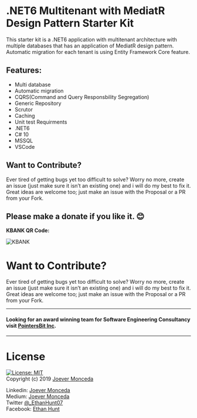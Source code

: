 # .NET6 Multitenant with MediatR Design Pattern Starter Kit

This starter kit is a .NET6 application with multitenant architecture with multiple databases that has an application of MediatR design pattern.
Automatic migration for each tenant is using Entity Framework Core feature.

## Features:
* Multi database
* Automatic migration
* CQRS(Command and Query Responsbility Segregation) 
* Generic Repository
* Scrutor 
* Caching 
* Unit test
Requirments
* .NET6 
* C# 10
* MSSQL
* VSCode

## Want to Contribute?
Ever tired of getting bugs yet too difficult to solve? Worry no more, create an issue (just make sure it isn’t an existing one) and i will do my best to fix it. 
Great ideas are welcome too; just make an issue with the Proposal or a PR from your Fork.

## Please make a donate if you like it. :blush:   
**KBANK QR Code:**   

![KBANK](https://i.imgur.com/jYtO74p.jpg)
   
   # Want to Contribute?  
   Ever tired of getting bugs yet too difficult to solve? Worry no more, create an issue (just make sure it isn’t an existing one) and i will do my best to fix it. Great ideas are welcome too; just make an issue with the Proposal or a PR from your Fork.

  ---
   #### Looking for an award winning team for Software Engineering Consultancy visit [PointersBit Inc](https://www.facebook.com/pointersbit).
  ---
  
  # License 
  [![License: MIT](https://img.shields.io/badge/License-MIT-yellow.svg)](https://opensource.org/licenses/MIT)  
  Copyright (c) 2019 [Joever Monceda](https://github.com/Ethan0007)


  Linkedin: [Joever Monceda](https://www.linkedin.com/in/joever-monceda-55242779/)  
  Medium: [Joever Monceda](https://medium.com/@joever.monceda/new-net-core-vuejs-vuex-router-webpack-starter-kit-e94b6fdb7481)  
  Twitter [@_EthanHunt07](https://twitter.com/_EthanHunt07)  
  Facebook: [Ethan Hunt](https://m.facebook.com/groups/215192935559397?view=permalink&id=688430418235644)

